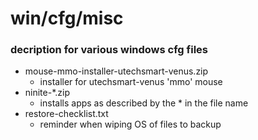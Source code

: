 # win/cfg/misc

### decription for various windows cfg files
* mouse-mmo-installer-utechsmart-venus.zip
  * installer for utechsmart-venus 'mmo' mouse
* ninite-*.zip
  * installs apps as described by the * in the file name
* restore-checklist.txt
  * reminder when wiping OS of files to backup
